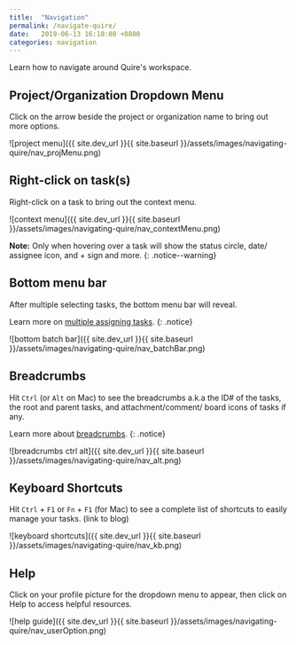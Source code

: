 ```yaml
---
title:  "Navigation"
permalink: /navigate-quire/
date:   2019-06-13 16:10:00 +0800
categories: navigation
---
```


Learn how to navigate around Quire's workspace. 


## Project/Organization Dropdown Menu
Click on the arrow beside the project or organization name to bring out more options. 

![project menu]({{ site.dev_url }}{{ site.baseurl }}/assets/images/navigating-quire/nav_projMenu.png)



## Right-click on task(s)
Right-click on a task to bring out the context menu. 

![context menu]({{ site.dev_url }}{{ site.baseurl }}/assets/images/navigating-quire/nav_contextMenu.png)

**Note:** Only when hovering over a task will show the status circle, date/ assignee icon, and + sign and more. 
{: .notice--warning}



## Bottom menu bar
After multiple selecting tasks, the bottom menu bar will reveal. 

Learn more on [multiple assigning tasks](/guide/multiple-select/).
{: .notice}


![bottom batch bar]({{ site.dev_url }}{{ site.baseurl }}/assets/images/navigating-quire/nav_batchBar.png)



## Breadcrumbs
Hit `Ctrl` (or `Alt` on Mac) to see the breadcrumbs a.k.a the ID# of the tasks, the root and parent tasks, and attachment/comment/ board icons of tasks if any. 

Learn more about [breadcrumbs](/guide/breadcrumbs/).
{: .notice}


![breadcrumbs ctrl alt]({{ site.dev_url }}{{ site.baseurl }}/assets/images/navigating-quire/nav_alt.png)




## Keyboard Shortcuts
Hit `Ctrl` + `F1` or `Fn` + `F1` (for Mac) to see a complete list of shortcuts to easily manage your tasks. (link to blog)


![keyboard shortcuts]({{ site.dev_url }}{{ site.baseurl }}/assets/images/navigating-quire/nav_kb.png)



## Help
Click on your profile picture for the dropdown menu to appear, then click on Help to access helpful resources. 


![help guide]({{ site.dev_url }}{{ site.baseurl }}/assets/images/navigating-quire/nav_userOption.png)





